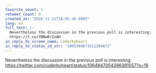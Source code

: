 ```yaml
---
favorite_count: 1
retweet_count: 0
created_at: "2018-11-21T18:05:36.000Z"
lang: en
full_text: |-
  Nevertheless the discussion in the previous poll is interesting:
  https://t.co/YNNw0rIoAH
in_reply_to_screen_name: coderbyheart
in_reply_to_status_id_str: "1065304673312284672"
---
```


Nevertheless the discussion in the previous poll is interesting:
<https://twitter.com/coderbyheart/status/1064947054286381057?s=19>
